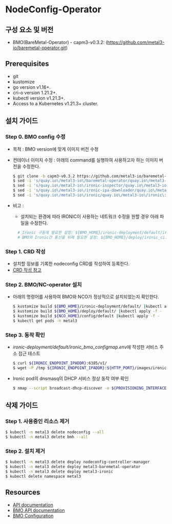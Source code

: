 # NodeConfig-Operator
## 구성 요소 및 버전
* BMO(BareMetal-Operator) - capm3-v0.3.2: (https://github.com/metal3-io/baremetal-operator.git)

## Prerequisites
* git
* kustomize
* go version v1.16+.
* cri-o version 1.21.2+.
* kubectl version v1.21.3+.
* Access to a Kubernetes v1.21.3+ cluster.

## 설치 가이드
### Step 0. BMO config 수정
* 목적 : BMO version에 맞게 이미지 버전 수정
* 컨테이너 이미지 수정 : 아래의 command를 실행하여 사용하고자 하는 이미지 버전을 수정한다.
    ```bash
    $ git clone -b capm3-v0.3.2 https://github.com/metal3-io/baremetal-operator.git && BMO_HOME=$PWD/baremetal-operator
    $ sed -i 's/quay.io\/metal3-io\/baremetal-operator/quay.io\/metal3-io\/baremetal-operator\:capm3-v0.3.2/' ${BMO_HOME}/deploy/operator/bmo.yaml
    $ sed -i 's/quay.io\/metal3-io\/ironic-inspector/quay.io\/metal3-io\/ironic-inspector\:capm3-v0.3.2/' ${BMO_HOME}/ironic-deployment/ironic/ironic.yaml
    $ sed -i 's/quay.io\/metal3-io\/ironic-ipa-downloader/quay.io\/metal3-io\/ironic-ipa-downloader\:capm3-v0.3.2/' ${BMO_HOME}/ironic-deployment/ironic/ironic.yaml
    $ sed -i 's/quay.io\/metal3-io\/ironic/quay.io\/metal3-io\/ironic\:capm3-v0.3.2/' ${BMO_HOME}/ironic-deployment/ironic/ironic.yaml
    ```
    
* 비고 :
    * 설치되는 환경에 따라 IRONIC이 사용하는 네트워크 수정을 원할 경우 아래 파일을 수정한다.
  ```bash
	# Ironic 구동에 필요한 설정: ${BMO_HOME}/ironic-deployment/default/ironic_bmo_configmap.env
	# BMO와 Ironic간 통신을 위해 필요한 설정: ${BMO_HOME}/deploy/ironic_ci.env
  ```
  
### Step 1. CRD 작성
* 설치할 정보를 기록한 nodeconfig CRD를 작성하여 등록한다.
* [CRD 작성 참고](https://github.com/tmax-cloud/nodeconfig-operator/blob/master/docs/api.md)


### Step 2. BMO/NC-operator 설치
* 아래의 명령어를 사용하여 BMO와 NCO가 정상적으로 설치되었는지 확인한다.
  ```bash
  $ kustomize build ${BMO_HOME}/ironic-deployment/default/ |kubectl apply -f -
  $ kustomize build ${BMO_HOME}/deploy/default/ |kubectl apply -f -
  $ kustomize build ${NCO_HOME}/config/default |kubectl apply -f -
  $ kubectl get pods -n metal3
   ```

### Step 3. 동작 확인
* *ironic-deployment/default/ironic_bmo_configmap.env*에 작성한 서비스 주소 접근 테스트
  ```bash
  $ curl ${IRONIC_ENDPOINT_IPADDR}:6385/v1/
  $ wget -P /tmp ${IRONIC_ENDPOINT_IPADDR}:${HTTP_PORT}/images/ironic-python-agent.initramfs
  ```
* Ironic pod의 dnsmasq의 DHCP 서비스 정상 동작 여부 확인
  ```bash
  $ nmap --script broadcast-dhcp-discover -e ${PROVISIONING_INTERFACE}
  ```

## 삭제 가이드
### Step 1. 사용중인 리소스 제거
  ```bash
  $ kubectl -n metal3 delete nodeconfig --all
  $ kubectl -n metal3 delete bmh --all
  ```
### Step 2. 설치 제거
  ```bash
  $ kubectl -n metal3 delete deploy nodeconfig-controller-manager
  $ kubectl -n metal3 delete deploy metal3-baremetal-operator
  $ kubectl -n metal3 delete deploy metal3-ironic
  $ kubectl delete namespace metal3
  ```

## Resources
* [API documentation](docs/api.md)
* [BMO API documentation](https://github.com/metal3-io/baremetal-operator/blob/capm3-v0.3.2/docs/api.md)
* [BMO Configuration](https://github.com/metal3-io/baremetal-operator/blob/capm3-v0.3.2/docs/configuration.md)
